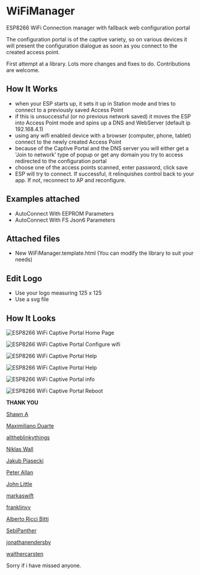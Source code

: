 
# WiFiManager
ESP8266 WiFi Connection manager with fallback web configuration portal


The configuration portal is of the captive variety, so on various devices it will present the configuration dialogue as soon as you connect to the created access point.

First attempt at a library. Lots more changes and fixes to do. Contributions are welcome.


## How It Works
- when your ESP starts up, it sets it up in Station mode and tries to connect to a previously saved Access Point
- if this is unsuccessful (or no previous network saved) it moves the ESP into Access Point mode and spins up a DNS and WebServer (default ip 192.168.4.1)
- using any wifi enabled device with a browser (computer, phone, tablet) connect to the newly created Access Point
- because of the Captive Portal and the DNS server you will either get a 'Join to network' type of popup or get any domain you try to access redirected to the configuration portal
- choose one of the access points scanned, enter password, click save
- ESP will try to connect. If successful, it relinquishes control back to your app. If not, reconnect to AP and reconfigure.




## Examples attached
- AutoConnect With EEPROM Parameters
- AutoConnect With FS Json6 Parameters

## Attached files
- New WiFiManager.template.html (You can modify the library to suit your needs)

## Edit Logo
- Use your logo measuring 125 x 125
- Use a svg file


## How It Looks

![ESP8266 WiFi Captive Portal Home Page]() 

![ESP8266 WiFi Captive Portal Configure wifi]() 

![ESP8266 WiFi Captive Portal Help]() 

![ESP8266 WiFi Captive Portal Help]() 

![ESP8266 WiFi Captive Portal info]() 

![ESP8266 WiFi Captive Portal Reboot]() 




__THANK YOU__

[Shawn A](https://github.com/tablatronix)

[Maximiliano Duarte](https://github.com/domonetic)

[alltheblinkythings](https://github.com/alltheblinkythings)

[Niklas Wall](https://github.com/niklaswall)

[Jakub Piasecki](https://github.com/zaporylie)

[Peter Allan](https://github.com/alwynallan)

[John Little](https://github.com/j0hnlittle)

[markaswift](https://github.com/markaswift)

[franklinvv](https://github.com/franklinvv)

[Alberto Ricci Bitti](https://github.com/riccibitti)

[SebiPanther](https://github.com/SebiPanther)

[jonathanendersby](https://github.com/jonathanendersby)

[walthercarsten](https://github.com/walthercarsten)

Sorry if i have missed anyone.

